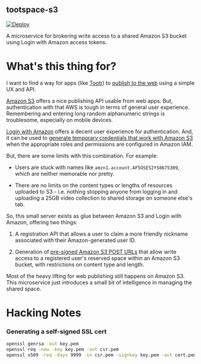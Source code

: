 tootspace-s3
------------

[![Deploy](https://www.herokucdn.com/deploy/button.png)](https://heroku.com/deploy)

A microservice for brokering write access to a shared Amazon S3 bucket using
Login with Amazon access tokens.

What's this thing for?
======================

I want to find a way for apps (like [Tootr][]) to [publish to the
web][apppublishing] using a simple UX and API.

[Amazon S3][] offers a nice publishing API usable from web apps. But,
authentication with that AWS is tough in terms of general user experience.
Remembering and entering long random alphanumeric strings is troublesome,
especially on mobile devices.

[Login with Amazon][] offers a decent user experience for authentication. And, it
can be used to [generate temporary credentials that work with Amazon
S3][mobilestorage] when the appropriate roles and permissions are configured in
Amazon IAM. 

But, there are some limits with this combination. For example:

* Users are stuck with names like `amzn1.account.AF5OSES2YS8675309`, which are
  neither memorable nor pretty.

* There are no limits on the content types or lengths of resources uploaded to
  S3 - i.e. nothing stopping anyone from logging in and uploading a 25GB video
  collection to shared storage on someone else's tab.

So, this small server exists as glue between Amazon S3 and Login with Amazon,
offering two things:

1. A registration API that allows a user to claim a more friendly nickname
   associated with their Amazon-generated user ID.

2. Generation of [pre-signed Amazon S3 POST URLs](presigned) that allow write
   access to a registered user's reserved space within an Amazon S3 bucket,
   with restrictions on content type and length.

Most of the heavy lifting for web publishing still happens on Amazon S3. This
microservice just introduces a small bit of intelligence in managing the shared
space.

Hacking Notes
=============

### Generating a self-signed SSL cert

```bash
openssl genrsa -out key.pem
openssl req -new -key key.pem -out csr.pem
openssl x509 -req -days 9999 -in csr.pem -signkey key.pem -out cert.pem
```

[Amazon S3]: http://aws.amazon.com/s3/
[Login with Amazon]: http://login.amazon.com/
[Tootr]: https://github.com/lmorchard/tootr
[apppublishing]: http://blog.lmorchard.com/2014/10/09/separating-publishing-from-hosting-on-the-web/
[mobilestorage]: https://aws.amazon.com/articles/4617974389850313
[presigned]: http://docs.aws.amazon.com/AmazonS3/latest/dev/PresignedUrlUploadObject.html
